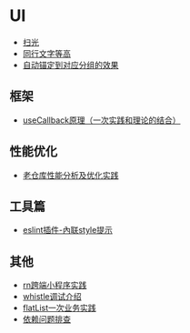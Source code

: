 # UI
- [扫光](UI/扫光)
- [同行文字等高](UI/同行文字等高)
- [自动锚定到对应分组的效果](UI/自动锚定到对应分组效果)

<!-- - [动态配置js脚本](动态配置js脚本) -->



## 框架
- [useCallback原理（一次实践和理论的结合）](useCallback原理（一次实践和理论的结合）)

## 性能优化
- [老仓库性能分析及优化实践](老仓库性能分析及优化实践)
<!-- - [另一个优化实践](practice2) -->

## 工具篇
- [eslint插件-內联style提示](eslint插件-內联style提示)

## 其他
<!-- - [动态配置js脚本](动态配置js脚本) -->
- [rn跨端小程序实践](rn跨端小程序实践)
- [whistle调试介绍](whistle调试介绍)
- [flatList一次业务实践](使用flatList的一次业务实践)
- [依赖问题排查](依赖)
